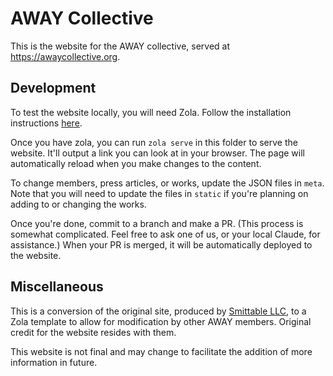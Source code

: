 # AWAY Collective

This is the website for the AWAY collective, served at <https://awaycollective.org>.

## Development

To test the website locally, you will need Zola. Follow the installation instructions 
[here](https://www.getzola.org/documentation/getting-started/installation/).

Once you have zola, you can run `zola serve` in this folder to serve the website. It'll 
output a link you can look at in your browser. The page will automatically reload when
you make changes to the content.

To change members, press articles, or works, update the JSON files in `meta`. Note that
you will need to update the files in `static` if you're planning on adding to or changing
the works.

Once you're done, commit to a branch and make a PR. (This process is somewhat complicated.
Feel free to ask one of us, or your local Claude, for assistance.) When your PR is merged,
it will be automatically deployed to the website.

## Miscellaneous

This is a conversion of the original site, produced by [Smittable LLC](https://smittable.net/), 
to a Zola template to allow for modification by other AWAY members. Original credit for the
website resides with them.

This website is not final and may change to facilitate the addition of more information
in future.